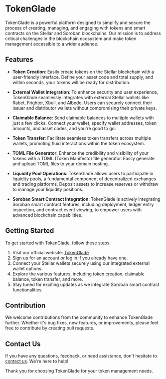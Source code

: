 # TokenGlade

TokenGlade is a powerful platform designed to simplify and secure the process of creating, managing, and engaging with tokens and smart contracts on the Stellar and Soroban blockchains. Our mission is to address critical challenges in the blockchain ecosystem and make token management accessible to a wider audience.

## Features

- **Token Creation**: Easily create tokens on the Stellar blockchain with a user-friendly interface. Define your asset code and total supply, and within seconds, your tokens will be ready for distribution.

- **External Wallet Integration**: To enhance security and user experience, TokenGlade seamlessly integrates with external Stellar wallets like Rabet, Frighter, Xbull, and Albedo. Users can securely connect their issuer and distributor wallets without compromising their private keys.

- **Claimable Balance**: Send claimable balances to multiple wallets with just a few clicks. Connect your wallet, specify wallet addresses, token amounts, and asset codes, and you're good to go.

- **Token Transfer**: Facilitate seamless token transfers across multiple wallets, promoting fluid interactions within the token ecosystem.

- **TOML File Generator**: Enhance the credibility and visibility of your tokens with a TOML (Token Manifesto) file generator. Easily generate and upload TOML files to your domain hosting.

- **Liquidity Pool Operations**: TokenGlade allows users to participate in liquidity pools, a fundamental component of decentralized exchanges and trading platforms. Deposit assets to increase reserves or withdraw to manage your liquidity positions.

- **Soroban Smart Contract Integration**: TokenGlade is actively integrating Soroban smart contract features, including deployment, ledger entry inspection, and contract event viewing, to empower users with advanced blockchain capabilities.

## Getting Started

To get started with TokenGlade, follow these steps:

1. Visit our official website: [TokenGlade](https://www.tokenglade.com)
2. Sign up for an account or log in if you already have one.
3. Connect your Stellar wallets securely using our integrated external wallet options.
4. Explore the various features, including token creation, claimable balance, token transfer, and more.
5. Stay tuned for exciting updates as we integrate Soroban smart contract functionalities.

## Contribution

We welcome contributions from the community to enhance TokenGlade further. Whether it's bug fixes, new features, or improvements, please feel free to contribute by creating pull requests.

## Contact Us

If you have any questions, feedback, or need assistance, don't hesitate to [contact us](mailto:info@tokenglade.com). We're here to help!

Thank you for choosing TokenGlade for your token management needs.
